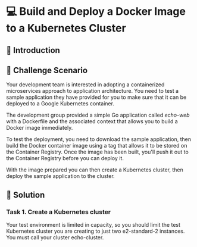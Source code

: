 # 💻 Build and Deploy a Docker Image to a Kubernetes Cluster

## 📑 Introduction

## 📃 Challenge Scenario

Your development team is interested in adopting a containerized microservices approach to application architecture. 
You need to test a sample application they have provided for you to make sure that it can be 
deployed to a Google Kubernetes container. 

The development group provided a simple Go application called *echo-web* with a Dockerfile and the 
associated context that allows you to build a Docker image immediately.

To test the deployment, you need to download the sample application, then build the Docker container 
image using a tag that allows it to be stored on the Container Registry. 
Once the image has been built, you'll push it out to the Container Registry before you can deploy it.

With the image prepared you can then create a Kubernetes cluster, then deploy the sample application 
to the cluster.



## 🎯 Solution

### Task 1. Create a Kubernetes cluster
Your test environment is limited in capacity, so you should limit the test Kubernetes cluster you are creating to just two e2-standard-2 instances. You must call your cluster echo-cluster.
